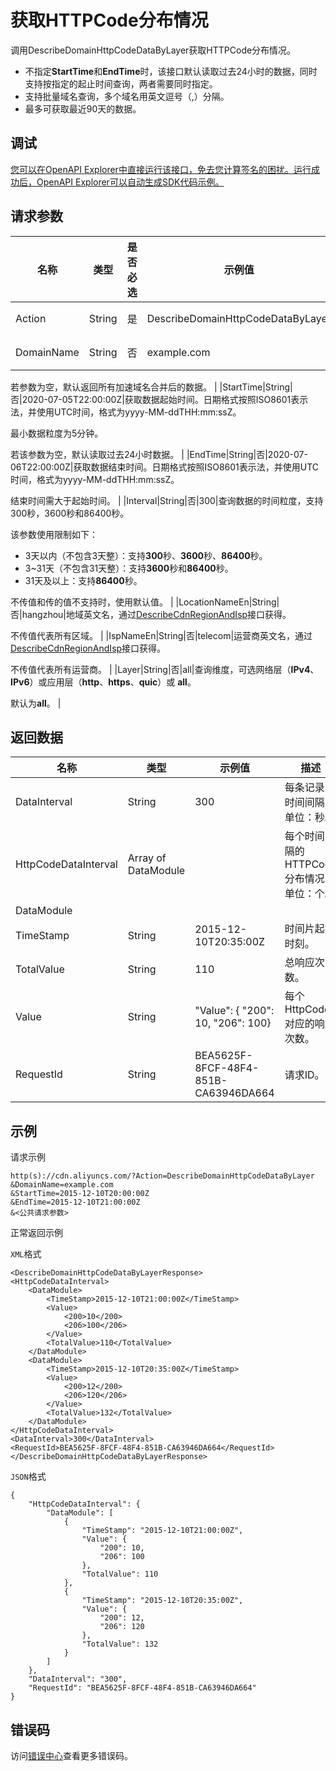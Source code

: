 # 获取HTTPCode分布情况

调用DescribeDomainHttpCodeDataByLayer获取HTTPCode分布情况。

-   不指定**StartTime**和**EndTime**时，该接口默认读取过去24小时的数据，同时支持按指定的起止时间查询，两者需要同时指定。
-   支持批量域名查询，多个域名用英文逗号（,）分隔。
-   最多可获取最近90天的数据。

## 调试

[您可以在OpenAPI Explorer中直接运行该接口，免去您计算签名的困扰。运行成功后，OpenAPI Explorer可以自动生成SDK代码示例。](https://api.aliyun.com/#product=Cdn&api=DescribeDomainHttpCodeDataByLayer&type=RPC&version=2018-05-10)

## 请求参数

|名称|类型|是否必选|示例值|描述|
|--|--|----|---|--|
|Action|String|是|DescribeDomainHttpCodeDataByLayer|系统规定参数。取值：**DescribeDomainHttpCodeDataByLayer**。 |
|DomainName|String|否|example.com|需要查询的加速域名。支持批量域名查询，多个域名用英文逗号（,）分隔。

 若参数为空，默认返回所有加速域名合并后的数据。 |
|StartTime|String|否|2020-07-05T22:00:00Z|获取数据起始时间。日期格式按照ISO8601表示法，并使用UTC时间，格式为yyyy-MM-ddTHH:mm:ssZ。

 最小数据粒度为5分钟。

 若该参数为空，默认读取过去24小时数据。 |
|EndTime|String|否|2020-07-06T22:00:00Z|获取数据结束时间。日期格式按照ISO8601表示法，并使用UTC时间，格式为yyyy-MM-ddTHH:mm:ssZ。

 结束时间需大于起始时间。 |
|Interval|String|否|300|查询数据的时间粒度，支持300秒，3600秒和86400秒。

 该参数使用限制如下：

 -   3天以内（不包含3天整）：支持**300**秒、**3600**秒、**86400**秒。
-   3~31天（不包含31天整）：支持**3600**秒和**86400**秒。
-   31天及以上：支持**86400**秒。

 不传值和传的值不支持时，使用默认值。 |
|LocationNameEn|String|否|hangzhou|地域英文名，通过[DescribeCdnRegionAndIsp](~~91077~~)接口获得。

 不传值代表所有区域。 |
|IspNameEn|String|否|telecom|运营商英文名，通过[DescribeCdnRegionAndIsp](~~91077~~)接口获得。

 不传值代表所有运营商。 |
|Layer|String|否|all|查询维度，可选网络层（**IPv4**、**IPv6**）或应用层（**http**、**https**、**quic**）或 **all**。

 默认为**all**。 |

## 返回数据

|名称|类型|示例值|描述|
|--|--|---|--|
|DataInterval|String|300|每条记录的时间间隔，单位：秒。 |
|HttpCodeDataInterval|Array of DataModule| |每个时间间隔的HTTPCode分布情况，单位：个。 |
|DataModule| | | |
|TimeStamp|String|2015-12-10T20:35:00Z|时间片起始时刻。 |
|TotalValue|String|110|总响应次数。 |
|Value|String|"Value": \{ "200": 10, "206": 100\}|每个HttpCode对应的响应次数。 |
|RequestId|String|BEA5625F-8FCF-48F4-851B-CA63946DA664|请求ID。 |

## 示例

请求示例

```
http(s)://cdn.aliyuncs.com/?Action=DescribeDomainHttpCodeDataByLayer
&DomainName=example.com
&StartTime=2015-12-10T20:00:00Z
&EndTime=2015-12-10T21:00:00Z
&<公共请求参数>
```

正常返回示例

`XML`格式

```
<DescribeDomainHttpCodeDataByLayerResponse>
<HttpCodeDataInterval>
    <DataModule>
        <TimeStamp>2015-12-10T21:00:00Z</TimeStamp>
        <Value>
            <200>10</200>
            <206>100</206>
        </Value>
        <TotalValue>110</TotalValue>
    </DataModule>
    <DataModule>
        <TimeStamp>2015-12-10T20:35:00Z</TimeStamp>
        <Value>
            <200>12</200>
            <206>120</206>
        </Value>
        <TotalValue>132</TotalValue>
    </DataModule>
</HttpCodeDataInterval>
<DataInterval>300</DataInterval>
<RequestId>BEA5625F-8FCF-48F4-851B-CA63946DA664</RequestId>
</DescribeDomainHttpCodeDataByLayerResponse>
```

`JSON`格式

```
{
    "HttpCodeDataInterval": {
        "DataModule": [
            {
                "TimeStamp": "2015-12-10T21:00:00Z",
                "Value": {
                    "200": 10,
                    "206": 100
                },
                "TotalValue": 110
            },
            {
                "TimeStamp": "2015-12-10T20:35:00Z",
                "Value": {
                    "200": 12,
                    "206": 120
                },
                "TotalValue": 132
            }
        ]
    },
    "DataInterval": "300",
    "RequestId": "BEA5625F-8FCF-48F4-851B-CA63946DA664"
}
```

## 错误码

访问[错误中心](https://error-center.alibabacloud.com/status/product/Cdn)查看更多错误码。

